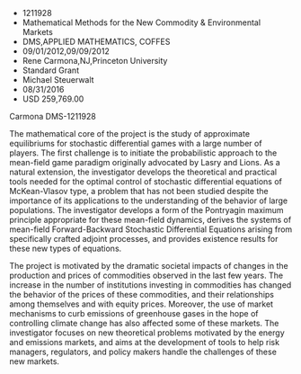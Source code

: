 
* 1211928
* Mathematical Methods for the New Commodity & Environmental Markets
* DMS,APPLIED MATHEMATICS, COFFES
* 09/01/2012,09/09/2012
* Rene Carmona,NJ,Princeton University
* Standard Grant
* Michael Steuerwalt
* 08/31/2016
* USD 259,769.00

Carmona DMS-1211928

The mathematical core of the project is the study of approximate equilibriums
for stochastic differential games with a large number of players. The first
challenge is to initiate the probabilistic approach to the mean-field game
paradigm originally advocated by Lasry and Lions. As a natural extension, the
investigator develops the theoretical and practical tools needed for the optimal
control of stochastic differential equations of McKean-Vlasov type, a problem
that has not been studied despite the importance of its applications to the
understanding of the behavior of large populations. The investigator develops a
form of the Pontryagin maximum principle appropriate for these mean-field
dynamics, derives the systems of mean-field Forward-Backward Stochastic
Differential Equations arising from specifically crafted adjoint processes, and
provides existence results for these new types of equations.

The project is motivated by the dramatic societal impacts of changes in the
production and prices of commodities observed in the last few years. The
increase in the number of institutions investing in commodities has changed the
behavior of the prices of these commodities, and their relationships among
themselves and with equity prices. Moreover, the use of market mechanisms to
curb emissions of greenhouse gases in the hope of controlling climate change has
also affected some of these markets. The investigator focuses on new theoretical
problems motivated by the energy and emissions markets, and aims at the
development of tools to help risk managers, regulators, and policy makers handle
the challenges of these new markets.
